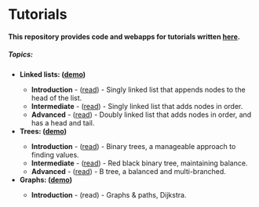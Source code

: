 # Tutorials
<h4>This repository provides code and webapps for tutorials written <a href="https://medium.com/@dave_p">here</a>.</h4>

<h5>Topics:</h5>
<ul>
  <li><b>Linked lists: (<a target="_blank" href="https://davidpynes.github.io/Tutorials/LinkedLists/">demo</a>)</b></li>
    <ul>
      <li><b>Introduction</b> - (<a href="https://medium.freecodecamp.org/linked-lists-why-what-and-how-f96b04790ac4">read</a>) -
      Singly linked list that appends nodes to the head of the list.</li>
      <li><b>Intermediate</b> - (<a href="https://medium.freecodecamp.org/linked-list-why-what-and-how-pt-2-20c5f19323c3">read</a>) - 
      Singly linked list that adds nodes in order.</li>
      <li><b>Advanced</b> - (<a href="https://medium.freecodecamp.org/doubly-linked-list-why-what-and-how-59aba937abcf">read</a>) -
      Doubly linked list that adds nodes in order, and has a head and tail.</li>
    </ul>
  <li><b>Trees: (<a target="_blank" href="https://davidpynes.github.io/Tutorials/Trees/Tree_01">demo</a>)</b></li>
    <ul>
      <li><b>Introduction</b> - (<a href="https://towardsdatascience.com/an-introduction-to-binary-trees-a-manageable-approach-to-finding-values-6b35735b1096">read</a>) -
      Binary trees, a manageable approach to finding values.</li>
      <li><b>Intermediate</b> - (<a href="https://towardsdatascience.com/red-black-binary-tree-maintaining-balance-e342f5aa6f5">read</a>) - Red black binary tree, maintaining balance.</li>
      <li><b>Advanced</b> - (<a href="https://medium.com/@dave_p/b-tree-balanced-and-multi-branched-52ef308d67a">read</a>) - B tree, a balanced and multi-branched.</li>
    </ul>
  <li><b>Graphs: (<a href target="_blank" href="https://davidpynes.github.io/Tutorials/Graphs/Graph_01/">demo</a>)</b></li>
    <ul>
      <li><b>Introduction</b> - (read) - Graphs & paths, Dijkstra.</li>
    </ul>
</ul>
